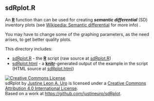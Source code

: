 ## sdRplot.R

An [**R**](https://svn.R-project.org/R/) function than can be used for creating ***semantic differential*** (SD) inventory plots (see [Wikipedia: Semantic differential](https://en.wikipedia.org/wiki/Semantic_differential) for more info) .

You may have to change some of the graphing parameters, as the need arises, to get better quality plots.

This directory includes:

* [sdRplot.R](./sdRplot.R) - the [**R**](https://svn.R-project.org/R/) script (raw source at [sdRplot.R](https://raw.githubusercontent.com/justineuro/sdRplot/master/sdRplot.R))
* [sdRplot.html](http://justineuro.github.io/sdRplot/sdRplot.html) - a [**knitr**](http://yihui.name/knitr/)-generated output of the example in the script (HTML source at [sdRplot.html](./sdRplot.html))

<a rel="license" href="http://creativecommons.org/licenses/by/4.0/"><img alt="Creative Commons License" style="border-width:0" src="https://i.creativecommons.org/l/by/4.0/80x15.png" /></a><br /><span xmlns:dct="http://purl.org/dc/terms/" property="dct:title">sdRplot</span> by <a xmlns:cc="http://creativecommons.org/ns#" href="https://github.com/justineuro/" property="cc:attributionName" rel="cc:attributionURL">Justine Leon A. Uro</a> is licensed under a <a rel="license" href="http://creativecommons.org/licenses/by/4.0/">Creative Commons Attribution 4.0 International License</a>.<br />Based on a work at <a xmlns:dct="http://purl.org/dc/terms/" href="https://github.com/justineuro/sdRplot" rel="dct:source">https://github.com/justineuro/sdRplot</a>.
